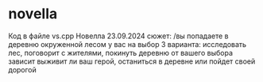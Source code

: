 # novella
Код в файле vs.cpp
Новелла 23.09.2024
сюжет:
/вы попадаете в деревню окруженной лесом
у вас на выбор 3 варианта: исследовать лес, поговорит с жителями, покинуть деревню
от вашего выбора зависит выживит ли ваш герой, останиться в деревне или пойдет своей дорогой
